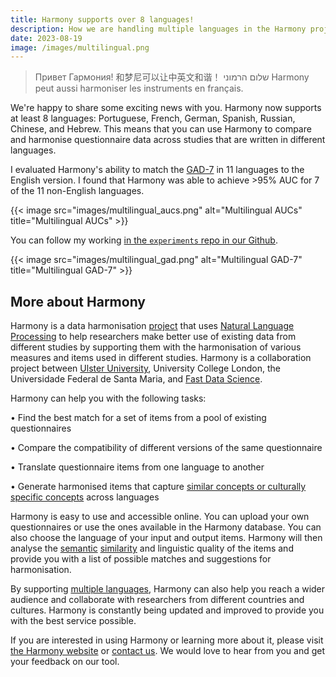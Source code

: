 ```yaml
---
title: Harmony supports over 8 languages!
description: How we are handling multiple languages in the Harmony project
date: 2023-08-19
image: /images/multilingual.png
---
```


> Привет Гармония! 和梦尼可以让中英文和谐！ שלום הרמוני Harmony peut aussi harmoniser les instruments en français.

We're happy to share some exciting news with you. Harmony now supports at least 8 languages: Portuguese, French, German, Spanish, Russian, Chinese, and Hebrew. This means that you can use Harmony to compare and harmonise questionnaire data across studies that are written in different languages. 

I evaluated Harmony's ability to match the [GAD-7](https://adaa.org/sites/default/files/GAD-7_Anxiety-updated_0.pdf) in 11 languages to the English version. I found that Harmony was able to achieve >95% AUC for 7 of the 11 non-English languages. 

{{< image src="images/multilingual_aucs.png" alt="Multilingual AUCs" title="Multilingual AUCs" >}}

You can follow my working [in the `experiments` repo in our Github](https://github.com/harmonydata/experiments/blob/main/README.md).

{{< image src="images/multilingual_gad.png" alt="Multilingual GAD-7" title="Multilingual GAD-7" >}}

## More about Harmony

Harmony is a data harmonisation [project](https://fastdatascience.com/starting-a-data-science-project) that uses [Natural Language Processing](https://naturallanguageprocessing.com/) to help researchers make better use of existing data from different studies by supporting them with the harmonisation of various measures and items used in different studies. Harmony is a collaboration project between [Ulster University](https://ulster.ac.uk), University College London, the Universidade Federal de Santa Maria, and [Fast Data Science](https://fastdatascience.com). 

Harmony can help you with the following tasks: 

• Find the best match for a set of items from a pool of existing questionnaires 

• Compare the compatibility of different versions of the same questionnaire 

• Translate questionnaire items from one language to another 

• Generate harmonised items that capture [similar concepts or culturally specific concepts](https://harmonydata.ac.uk/how-far-can-we-go-with-harmony-testing-on-kufungisisa-a-cultural-concept-of-distress-from-zimbabwe) across languages 

Harmony is easy to use and accessible online. You can upload your own questionnaires or use the ones available in the Harmony database. You can also choose the language of your input and output items. Harmony will then analyse the [semantic](https://harmonydata.ac.uk/semantic-text-matching-with-deep-learning-transformer-models) [similarity](https://fastdatascience.com/finding-similar-documents-nlp) and linguistic quality of the items and provide you with a list of possible matches and suggestions for harmonisation. 

By supporting [multiple languages](https://fastdatascience.com/multilingual-natural-language-processing/), Harmony can also help you reach a wider audience and collaborate with researchers from different countries and cultures. Harmony is constantly being updated and improved to provide you with the best service possible. 

If you are interested in using Harmony or learning more about it, please visit [the Harmony website](https://harmonydata.ac.uk) or [contact us](/contact). We would love to hear from you and get your feedback on our tool. 
